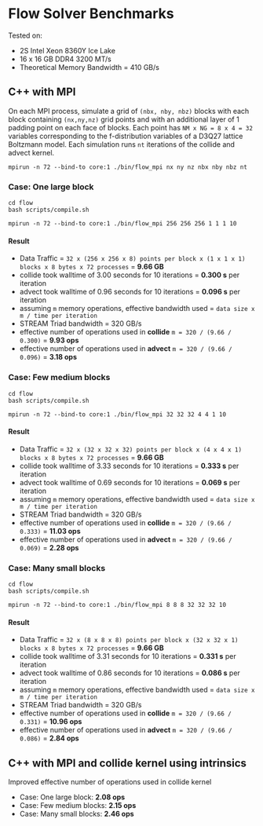 # Flow Solver Benchmarks

Tested on:

- 2S Intel Xeon 8360Y Ice Lake
- 16 x 16 GB DDR4 3200 MT/s
- Theoretical Memory Bandwidth = 410 GB/s

## C++ with MPI

On each MPI process, simulate a grid of `(nbx, nby, nbz)` blocks
with each block containing `(nx,ny,nz)` grid points and with
an additional layer of 1 padding point on each face of blocks.
Each point has `NM x NG = 8 x 4 = 32` variables corresponding to
the f-distribution variables of a D3Q27 lattice Boltzmann model.
Each simulation runs `nt` iterations of the collide and advect kernel.

```
mpirun -n 72 --bind-to core:1 ./bin/flow_mpi nx ny nz nbx nby nbz nt
```

### Case: One large block

```
cd flow
bash scripts/compile.sh

mpirun -n 72 --bind-to core:1 ./bin/flow_mpi 256 256 256 1 1 1 10
```

#### Result

- Data Traffic = `32 x (256 x 256 x 8) points per block x (1 x 1 x 1) blocks x 8 bytes x 72 processes` = **9.66 GB**
- collide took walltime of 3.00 seconds for 10 iterations = **0.300 s** per iteration
- advect took walltime of 0.96 seconds for 10 iterations = **0.096 s** per iteration
- assuming `m` memory operations, effective bandwidth used = `data size x m / time per iteration`
- STREAM Triad bandwidth = 320 GB/s
- effective number of operations used in **collide** `m = 320 / (9.66 / 0.300)` = **9.93 ops**
- effective number of operations used in **advect** `m = 320 / (9.66 / 0.096)` = **3.18 ops**


### Case: Few medium blocks

```
cd flow
bash scripts/compile.sh

mpirun -n 72 --bind-to core:1 ./bin/flow_mpi 32 32 32 4 4 1 10
```

#### Result

- Data Traffic = `32 x (32 x 32 x 32) points per block x (4 x 4 x 1) blocks x 8 bytes x 72 processes` = **9.66 GB**
- collide took walltime of 3.33 seconds for 10 iterations = **0.333 s** per iteration
- advect took walltime of 0.69 seconds for 10 iterations = **0.069 s** per iteration
- assuming `m` memory operations, effective bandwidth used = `data size x m / time per iteration`
- STREAM Triad bandwidth = 320 GB/s
- effective number of operations used in **collide** `m = 320 / (9.66 / 0.333)` = **11.03 ops**
- effective number of operations used in **advect** `m = 320 / (9.66 / 0.069)` = **2.28 ops**


### Case: Many small blocks

```
cd flow
bash scripts/compile.sh

mpirun -n 72 --bind-to core:1 ./bin/flow_mpi 8 8 8 32 32 32 10
```

#### Result

- Data Traffic = `32 x (8 x 8 x 8) points per block x (32 x 32 x 1) blocks x 8 bytes x 72 processes` = **9.66 GB**
- collide took walltime of 3.31 seconds for 10 iterations = **0.331 s** per iteration
- advect took walltime of 0.86 seconds for 10 iterations = **0.086 s** per iteration
- assuming `m` memory operations, effective bandwidth used = `data size x m / time per iteration`
- STREAM Triad bandwidth = 320 GB/s
- effective number of operations used in **collide** `m = 320 / (9.66 / 0.331)` = **10.96 ops**
- effective number of operations used in **advect** `m = 320 / (9.66 / 0.086)` = **2.84 ops**

## C++ with MPI and collide kernel using intrinsics

Improved effective number of operations used in collide kernel

- Case: One large block: **2.08 ops**
- Case: Few medium blocks: **2.15 ops**
- Case: Many small blocks: **2.46 ops**
